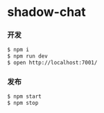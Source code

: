# shadow-chat

### 开发

```bash
$ npm i
$ npm run dev
$ open http://localhost:7001/
```

### 发布

```bash
$ npm start
$ npm stop
```

